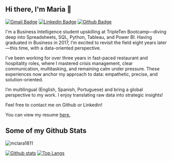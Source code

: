 ## Hi there, I'm Maria 👋

[![Gmail Badge](https://img.shields.io/badge/-m.clara1811@gmail.com-c14438?style=flat&logo=Gmail&logoColor=white&link=mailto:m.clara1811@gmail.com)](mailto:m.clara1811@gmail.com) 
[![Linkedin Badge](https://img.shields.io/badge/-mariaclara-cunha-0072b1?style=flat&logo=Linkedin&logoColor=white&link=https://www.linkedin.com/in/maria-clara-cunha/)](https://www.linkedin.com/in/maria-clara-cunha/) [![Github Badge](https://img.shields.io/badge/-mclara1811-grey?style=flat&logo=github&logoColor=white&link=https://github.com/mclara1811/)](https://www.github.com/mclara1811/) <p align='left'>

I'm a Business Intelligence student upskilling at TripleTen Bootcamp—diving deep into Spreadsheets, SQL, Python, Tableau, and Power BI. Having graduated in Business in 2017, I’m excited to revisit the field eight years later—this time, with a data-oriented perspective.

I've been working for over three years in fast-paced restaurant and hospitality roles, where I mastered crisis management, clear communication, multitasking, and remaining calm under pressure. These experiences now anchor my approach to data: empathetic, precise, and solution-oriented.

I’m multilingual (English, Spanish, Portuguese) and bring a global perspective to my work. I enjoy translating raw data into strategic insights!

Feel free to contact me on Github or Linkedin!</p><p align='left'> You can view my resume <a href='https://docs.google.com/document/d/1dBJ_pERUbVdi5qTbJ5Ge_Zur-EjQYISbHRfjjC_vHFo/edit?usp=sharing ' target=_blank><u>here</u>.</a></p>
## Some of my Github Stats
<p align=left> <img src=https://komarev.com/ghpvc/?username=mclara1811 alt=mclara1811 /> </p>

[![Github stats](https://github-readme-stats.vercel.app/api?username=mclara1811&show_icons=true&include_all_commits=true)](https://github.com/mclara1811/github-readme-stats)
[![Top Langs](https://github-readme-stats.vercel.app/api/top-langs/?username=mclara1811&layout=compact)](https://github.com/mclara1811/github-readme-stats)

